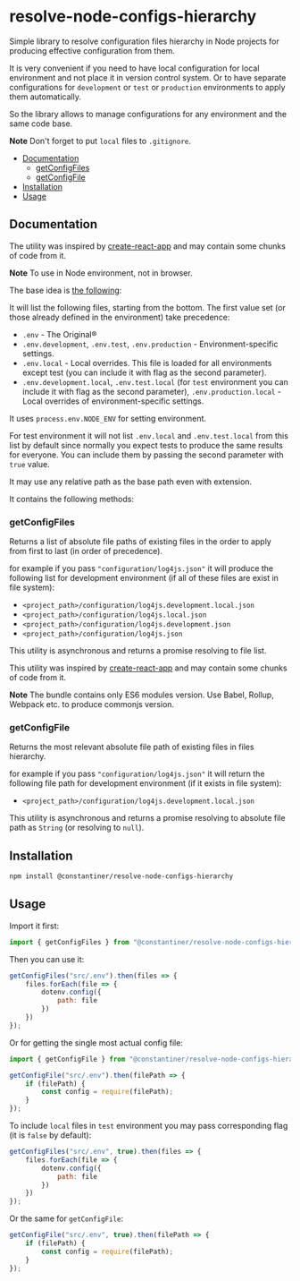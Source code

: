 # resolve-node-configs-hierarchy<!-- omit in toc -->

Simple library to resolve configuration files hierarchy in Node projects for producing effective configuration from them.

It is very convenient if you need to have local configuration for local environment and not place it in version control system. Or to have separate configurations for `development` or `test` or `production` environments to apply them automatically.

So the library allows to manage configurations for any environment and the same code base.

**Note** Don't forget to put `local` files to `.gitignore`.

- [Documentation](#documentation)
	- [getConfigFiles](#getconfigfiles)
	- [getConfigFile](#getconfigfile)
- [Installation](#installation)
- [Usage](#usage)

## Documentation

The utility was inspired by [create-react-app](https://github.com/facebook/create-react-app) and may contain some chunks of code from it.

**Note** To use in Node environment, not in browser.

The base idea is [the following](https://github.com/bkeepers/dotenv#what-other-env-files-can-i-use):

It will list the following files, starting from the bottom. The first value set (or those already defined in the environment) take precedence:

* `.env` - The Original®
* `.env.development`, `.env.test`, `.env.production` - Environment-specific settings.
* `.env.local` - Local overrides. This file is loaded for all environments except test (you can include it with flag as the second parameter).
* `.env.development.local`, `.env.test.local` (for `test` environment you can include it with flag as the second parameter), `.env.production.local` - Local overrides of environment-specific settings.

It uses `process.env.NODE_ENV` for setting environment.

For test environment it will not list `.env.local` and `.env.test.local` from this list by default since normally you expect tests to produce the same results for everyone. You can include them by passing the second parameter with `true` value.

It may use any relative path as the base path even with extension.

It contains the following methods:

### getConfigFiles

Returns a list of absolute file paths of existing files in the order to apply from first to last (in order of precedence).

for example if you pass `"configuration/log4js.json"` it will produce the following list for development environment (if all of these files are exist in file system):

* `<project_path>/configuration/log4js.development.local.json`
* `<project_path>/configuration/log4js.local.json`
* `<project_path>/configuration/log4js.development.json`
* `<project_path>/configuration/log4js.json`

This utility is asynchronous and returns a promise resolving to file list.

This utility was inspired by [create-react-app](https://github.com/facebook/create-react-app) and may contain some chunks of code from it.

**Note** The bundle contains only ES6 modules version. Use Babel, Rollup, Webpack etc. to produce commonjs version.

### getConfigFile

Returns the most relevant absolute file path of existing files in files hierarchy.

for example if you pass `"configuration/log4js.json"` it will return the following file path for development environment (if it exists in file system):

* `<project_path>/configuration/log4js.development.local.json`

This utility is asynchronous and returns a promise resolving to absolute file path as `String` (or resolving to `null`).

## Installation

```bash
npm install @constantiner/resolve-node-configs-hierarchy
```

## Usage

Import it first:

```JavaScript
import { getConfigFiles } from "@constantiner/resolve-node-configs-hierarchy";
```

Then you can use it:

```JavaScript
getConfigFiles("src/.env").then(files => {
	files.forEach(file => {
		dotenv.config({
			path: file
		})
	})
});
```

Or for getting the single most actual config file:

```JavaScript
import { getConfigFile } from "@constantiner/resolve-node-configs-hierarchy";

getConfigFile("src/.env").then(filePath => {
	if (filePath) {
		const config = require(filePath);
	}
});

```



To include `local` files in `test` environment you may pass corresponding flag (it is `false` by default):

```JavaScript
getConfigFiles("src/.env", true).then(files => {
	files.forEach(file => {
		dotenv.config({
			path: file
		})
	})
});
```

Or the same for `getConfigFile`:

```JavaScript
getConfigFile("src/.env", true).then(filePath => {
	if (filePath) {
		const config = require(filePath);
	}
});
```
